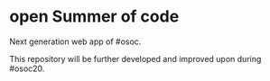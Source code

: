 # open Summer of code

Next generation web app of #osoc.

This repository will be further developed and improved upon during #osoc20.
